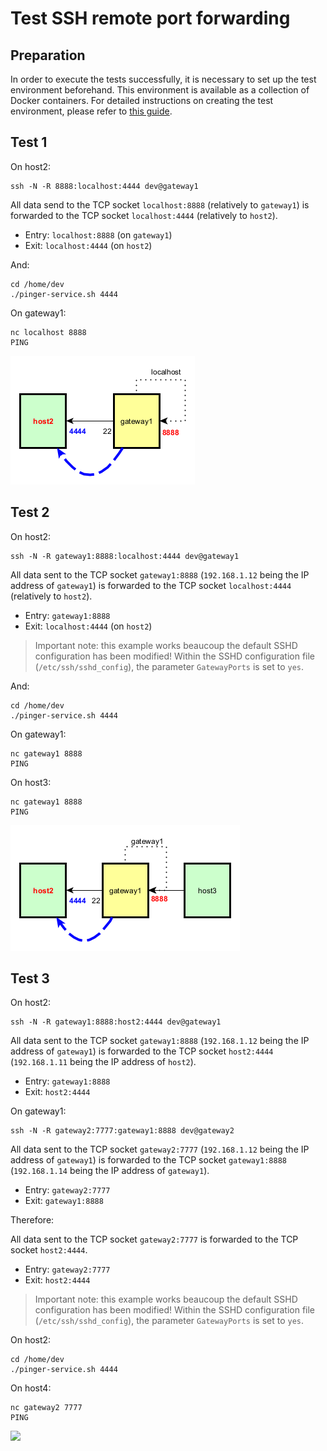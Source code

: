 # Test SSH remote port forwarding

## Preparation

In order to execute the tests successfully, it is necessary to set up the test environment beforehand. This environment is available as a collection of Docker containers. For detailed instructions on creating the test environment, please refer to [this guide](test-env/README.md).

## Test 1

On host2:

	ssh -N -R 8888:localhost:4444 dev@gateway1

All data send to the TCP socket `localhost:8888` (relatively to `gateway1`) is forwarded to the TCP socket `localhost:4444` (relatively to `host2`).

* Entry: `localhost:8888` (on `gateway1`)
* Exit: `localhost:4444` (on `host2`)

And:

	cd /home/dev
	./pinger-service.sh 4444

On gateway1:

	nc localhost 8888
	PING

![](illustrations/ssh-remote-forwarding1.png)

## Test 2

On host2:

	ssh -N -R gateway1:8888:localhost:4444 dev@gateway1

All data sent to the TCP socket `gateway1:8888` (`192.168.1.12` being the IP address of `gateway1`) is forwarded to the TCP socket `localhost:4444` (relatively to `host2`).

* Entry: `gateway1:8888`
* Exit: `localhost:4444` (on `host2`)

> Important note: this example works beaucoup the default SSHD configuration has been modified!
> Within the SSHD configuration file (`/etc/ssh/sshd_config`), the parameter `GatewayPorts` is set to `yes`.

And:

	cd /home/dev
	./pinger-service.sh 4444

On gateway1:

	nc gateway1 8888
	PING

On host3:

	nc gateway1 8888
	PING

![](illustrations/ssh-remote-forwarding2.png)

## Test 3

On host2:

	ssh -N -R gateway1:8888:host2:4444 dev@gateway1

All data sent to the TCP socket `gateway1:8888` (`192.168.1.12` being the IP address of `gateway1`) is forwarded to the TCP socket `host2:4444` (`192.168.1.11` being the IP address of `host2`).

* Entry: `gateway1:8888`
* Exit: `host2:4444`

On gateway1:

	ssh -N -R gateway2:7777:gateway1:8888 dev@gateway2

All data sent to the TCP socket `gateway2:7777` (`192.168.1.12` being the IP address of `gateway1`) is forwarded to the TCP socket `gateway1:8888` (`192.168.1.14` being the IP address of `gateway1`).

* Entry: `gateway2:7777`
* Exit: `gateway1:8888`

Therefore:

All data sent to the TCP socket `gateway2:7777` is forwarded to the TCP socket `host2:4444`.

* Entry: `gateway2:7777`
* Exit: `host2:4444`

> Important note: this example works beaucoup the default SSHD configuration has been modified!
> Within the SSHD configuration file (`/etc/ssh/sshd_config`), the parameter `GatewayPorts` is set to `yes`.

On host2:

	cd /home/dev
	./pinger-service.sh 4444

On host4:

	nc gateway2 7777
	PING

![](../illustrations/ssh-remote-forwarding3.png)
